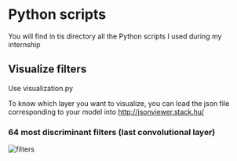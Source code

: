 # Python scripts
You will find in tis directory all the Python scripts I used during my internship


## Visualize filters

Use visualization.py

To know which layer you want to visualize, you can load the json file corresponding to your model into http://jsonviewer.stack.hu/

### 64 most discriminant filters (last convolutional layer)

![filters](stitched_filters_8x8_2.png)
